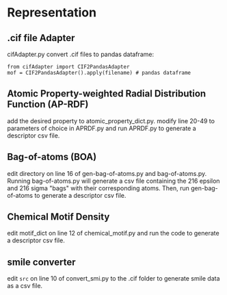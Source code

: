 # Representation
## .cif file Adapter
cifAdapter.py convert .cif files to pandas dataframe:
```
from cifAdapter import CIF2PandasAdapter
mof = CIF2PandasAdapter().apply(filename) # pandas dataframe
```

## Atomic Property-weighted Radial Distribution Function (AP-RDF)
add the desired property to atomic_property_dict.py. modify line 20-49 to parameters of choice in APRDF.py and run APRDF.py to generate a descriptor csv file.

## Bag-of-atoms (BOA)
edit directory on line 16 of gen-bag-of-atoms.py and bag-of-atoms.py. Running bag-of-atoms.py will generate a csv file containing the 216 epsilon and 216 sigma "bags" with their corresponding atoms. Then, run gen-bag-of-atoms to generate a descriptor csv file.

## Chemical Motif Density
edit motif_dict on line 12 of chemical_motif.py and run the code to generate a descriptor csv file.

## smile converter
edit `src` on line 10 of convert_smi.py to the .cif folder to generate smile data as a csv file.
